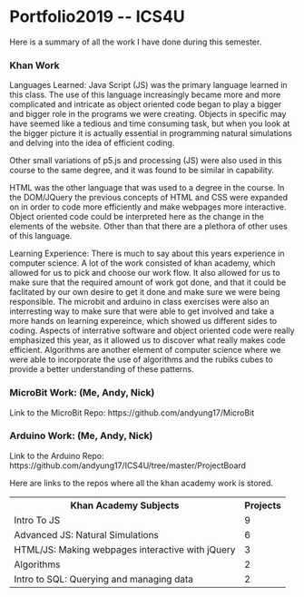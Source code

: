 # Portfolio2019 -- ICS4U

Here is a summary of all the work I have done during this semester. 

<h3>Khan Work</h3>
<table class ="tg">
  <tr>
    <th class="tg-yw4l"><b>Khan Academy Subjects</b></th>
    <th class="tg-yw4l"><b>Projects</b></th>
  </tr>
  <tr>
    <td class="tg-yw4l">Intro To JS</td>
    <td class="tg-yw4l"> 9 </td>
  </tr>
  <tr>
    <td class="tg-yw4l">Advanced JS: Natural Simulations
</td>
    <td class="tg-yw4l"> 6 </td>
  </tr>
    <tr>
    <td class="tg-yw4l">HTML/JS: Making webpages interactive with jQuery
</td>
    <td class="tg-yw4l"> 3 </td>
  </tr>
     <tr>
       <tr>
    <td class="tg-yw4l"> Algorithms
</td>
    <td class="tg-yw4l"> 2 </td>
  </tr>
  <tr>
    <td class="tg-yw4l"> Intro to SQL: Querying and managing data
</td>
    <td class="tg-yw4l"> 2 </td>
  </tr>

Languages Learned: 
Java Script (JS) was the primary language learned in this class. The use of this language increasingly became more and more complicated
and intricate as object oriented code began to play a bigger and bigger role in the programs we were creating. Objects in specific may 
have seemed like a tedious and time consuming task, but when you look at the bigger picture it is actually essential in programming 
natural simulations and delving into the idea of efficient coding. 

Other small variations of p5.js and processing (JS) were also used in this course to the same degree, and it was found to be similar in 
capability. 

HTML was the other language that was used to a degree in the course. In the DOM/JQuery the previous concepts of HTML and CSS were 
expanded on in order to code more efficiently and make webpages more interactive. Object oriented code could be interpreted here as the 
change in the elements of the website. Other than that there are a plethora of other uses of this language.

Learning Experience:
There is much to say about this years experience in computer science. A lot of the work consisted of khan academy, which allowed for us 
to pick and choose our work flow. It also allowed for us to make sure that the required amount of work got done, and that it could be 
faclitated by our own desire to get it done and make sure we were being responsible. The microbit and arduino in class exercises were 
also an interresting way to make sure that were able to get involved and take a more hands on learning expereince, which showed us 
different sides to coding. Aspects of interrative software and object oriented code were really emphasized this year, as it allowed us 
to discover what really makes code efficient. Algorithms are another element of computer science where we were able to incorporate the 
use of algorithms and the rubiks cubes to provide a better understanding of these patterns.

<h3>MicroBit Work: (Me, Andy, Nick)</h3>
Link to the MicroBit Repo: https://github.com/andyung17/MicroBit 

<h3>Arduino Work: (Me, Andy, Nick)</h3>
Link to the Arduino Repo: https://github.com/andyung17/ICS4U/tree/master/ProjectBoard

Here are links to the repos where all the khan academy work is stored. 
